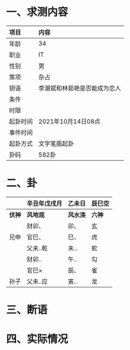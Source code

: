 # 一、求测内容
|项目|内容|
|:-|:-|
|年龄|34|
|职业|IT|
|性别|男|
|策项|杂占|
|钥语|李潮斌和林茹艳是否能成为恋人|
|条件||
|时限||
|起卦时间|2021年10月14日08点|
|事件时间||
|起卦方式|文字笔画起卦|
|卦码|582卦|

# 二、卦
||辛丑年戊戌月|乙未日|辰巳空|
|:-|:-|:-|:-|
|**伏神**|**风地观**|**风水涣**|**六神**|
||财卯、|卯、|玄|
|兄申|官巳、|巳、|虎|
||父未..乾|未..|蛇|
||财卯..|午..|勾|
||官巳×|辰、|雀|
|孙子|父未..应|寅..|龙|


# 三、断语

# 四、实际情况
